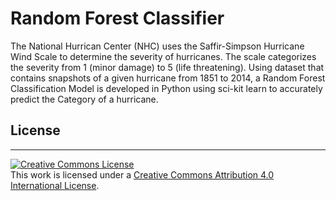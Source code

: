 Random Forest Classifier
================


The National Hurrican Center (NHC) uses the Saffir-Simpson Hurricane Wind Scale to determine the severity of hurricanes.  The scale categorizes the severity from 1 (minor damage) to 5 (life threatening). Using dataset that contains snapshots of a given hurricane from 1851 to 2014, a Random Forest Classification Model is developed in Python using sci-kit learn to accurately predict the Category of a hurricane. 

## License

------------

<a rel="license" href="http://creativecommons.org/licenses/by/4.0/"><img alt="Creative Commons License" style="border-width:0" src="https://i.creativecommons.org/l/by/4.0/88x31.png" /></a>
<br />This work is licensed under a <a rel="license" href="http://creativecommons.org/licenses/by/4.0/">Creative Commons Attribution 4.0 International License</a>.
